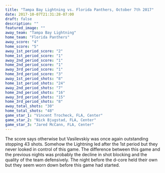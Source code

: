 ```yaml
---
title: "Tampa Bay Lightning vs. Florida Panthers, October 7th 2017"
date: 2017-10-07T21:31:28-07:00
draft: false
description: ""
featured_image: ""
away_team: "Tampa Bay Lightning"
home_team: "Florida Panthers"
away_score: "4"
home_score: "5"
away_1st_period_score: "2"
home_1st_period_score: "1"
away_2nd_period_score: "1"
home_2nd_period_score: "1"
away_3rd_period_score: "1"
home_3rd_period_score: "3"
away_1st_period_shots: "8"
home_1st_period_shots: "24"
away_2nd_period_shots: "7"
home_2nd_period_shots: "16"
away_3rd_period_shots: "15"
home_3rd_period_shots: "8"
away_total_shots: "30"
home_total_shots: "48"
game_star_1: "Vincent Trocheck, FLA, Center"
game_star_2: "Nick Bjugstad, FLA, Center"
game_star_3: "Jared McCann, FLA, Center"
---
```


The score says otherwise but Vasilevskiy was once again outstanding stopping 43 shots. Somehow the Lightning led after the 1st period but they never looked in control of this game. The difference between this game and the previous nights was probably the decline in shot blocking and the quality of the team defensively. The night before the d-core held their own but they seem worn down before this game had started.
